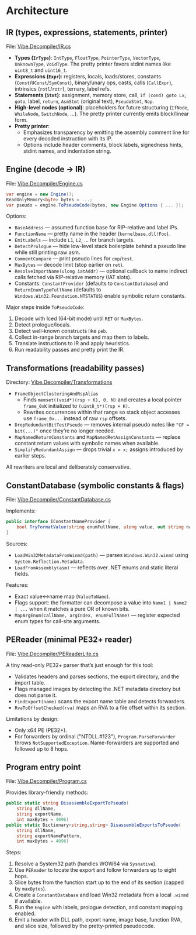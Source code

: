 # Architecture

## IR (types, expressions, statements, printer)
File: [Vibe.Decompiler/IR.cs](../Vibe.Decompiler/IR.cs)

- **Types (`IrType`)**: `IntType`, `FloatType`, `PointerType`, `VectorType`, `UnknownType`, `VoidType`.
  The pretty printer favors stdint names like `uint8_t` and `uint16_t`.
- **Expressions (`Expr`)**: registers, locals, loads/stores, constants (`Const`/`UConst`/`SymConst`), binary/unary ops, casts, calls (`CallExpr`), intrinsics (`rotl`/`rotr`), ternary, label refs.
- **Statements (`Stmt`)**: assignment, memory store, call, `if (cond) goto Lx`, `goto`, label, `return`, `AsmStmt` (original text), `PseudoStmt`, `Nop`.
- **High-level nodes (optional)**: placeholders for future structuring (`IfNode`, `WhileNode`, `SwitchNode`, ...). The pretty printer currently emits block/linear form.
- **Pretty printer**:
  - Emphasizes transparency by emitting the assembly comment line for every decoded instruction with its IP.
  - Options include header comments, block labels, signedness hints, stdint names, and indentation string.

## Engine (decode → IR)
File: [Vibe.Decompiler/Engine.cs](../Vibe.Decompiler/Engine.cs)

```csharp
var engine = new Engine();
ReadOnlyMemory<byte> bytes = ...;
var pseudo = engine.ToPseudoCode(bytes, new Engine.Options { ... });
```

Options:
- `BaseAddress` — assumed function base for RIP-relative and label IPs.
- `FunctionName` — pretty name in the header (`kernelbase.dll!Foo`).
- `EmitLabels` — include `L1`, `L2`, ... for branch targets.
- `DetectPrologue` — hide low-level stack boilerplate behind a pseudo line while still printing raw asm.
- `CommentCompare` — print pseudo lines for `cmp`/`test`.
- `MaxBytes` — decode limit (stop earlier on `ret`).
- `ResolveImportName(ulong iatAddr)` — optional callback to name indirect calls fetched via RIP-relative memory (IAT slots).
- Constants: `ConstantProvider` (defaults to `ConstantDatabase`) and `ReturnEnumTypeFullName` (defaults to `Windows.Win32.Foundation.NTSTATUS`) enable symbolic return constants.

Major steps inside `ToPseudoCode`:
1. Decode with Iced (64-bit mode) until `RET` or `MaxBytes`.
2. Detect prologue/locals.
3. Detect well-known constructs like `peb`.
4. Collect in-range branch targets and map them to labels.
5. Translate instructions to IR and apply heuristics.
6. Run readability passes and pretty print the IR.

## Transformations (readability passes)
Directory: [Vibe.Decompiler/Transformations](../Vibe.Decompiler/Transformations)

- `FrameObjectClusteringAndRspAlias`
  - Finds `memset((void*)(rsp + K), 0, N)` and creates a local pointer `frame_0xK` initialized to `(uint8_t*)(rsp + K)`.
  - Rewrites occurrences within that range so stack object accesses use `frame_0x...` instead of raw `rsp` offsets.
- `DropRedundantBitTestPseudo` — removes internal pseudo notes like `"CF = bit(...)"` once they’re no longer needed.
- `MapNamedReturnConstants` and `MapNamedRetAssignConstants` — replace constant return values with symbolic names when available.
- `SimplifyRedundantAssign` — drops trivial `x = x;` assigns introduced by earlier steps.

All rewriters are local and deliberately conservative.

## ConstantDatabase (symbolic constants & flags)
File: [Vibe.Decompiler/ConstantDatabase.cs](../Vibe.Decompiler/ConstantDatabase.cs)

Implements:
```csharp
public interface IConstantNameProvider {
    bool TryFormatValue(string enumFullName, ulong value, out string name);
}
```

Sources:
- `LoadWin32MetadataFromWinmd(path)` — parses `Windows.Win32.winmd` using `System.Reflection.Metadata`.
- `LoadFromAssembly(asm)` — reflects over .NET enums and static literal fields.

Features:
- Exact value↔name map (`ValueToName`).
- Flags support: the formatter can decompose a value into `Name1 | Name2 | ...` when it matches a pure OR of known bits.
- `MapArgEnum(callName, argIndex, enumFullName)` — register expected enum types for call-site arguments.

## PEReader (minimal PE32+ reader)
File: [Vibe.Decompiler/PEReaderLite.cs](../Vibe.Decompiler/PEReaderLite.cs)

A tiny read-only PE32+ parser that’s just enough for this tool:
- Validates headers and parses sections, the export directory, and the import table.
- Flags managed images by detecting the .NET metadata directory but does not parse it.
- `FindExport(name)` scans the export name table and detects forwarders.
- `RvaToOffsetChecked(rva)` maps an RVA to a file offset within its section.

Limitations by design:
- Only x64 PE (PE32+).
- For forwarders by ordinal ("NTDLL.#123"), `Program.ParseForwarder` throws `NotSupportedException`. Name-forwarders are supported and followed up to 8 hops.

## Program entry point
File: [Vibe.Decompiler/Program.cs](../Vibe.Decompiler/Program.cs)

Provides library-friendly methods:
```csharp
public static string DisassembleExportToPseudo(
    string dllName,
    string exportName,
    int maxBytes = 4096)
public static Dictionary<string,string> DisassembleExportsToPseudo(
    string dllName,
    string exportNamePattern,
    int maxBytes = 4096)
```

Steps:
1. Resolve a System32 path (handles WOW64 via `Sysnative`).
2. Use `PEReader` to locate the export and follow forwarders up to eight hops.
3. Slice bytes from the function start up to the end of its section (capped by `maxBytes`).
4. Create a `ConstantDatabase` and load Win32 metadata from a local `.winmd` if available.
5. Run the `Engine` with labels, prologue detection, and constant mapping enabled.
6. Emit a header with DLL path, export name, image base, function RVA, and slice size, followed by the pretty-printed pseudocode.
